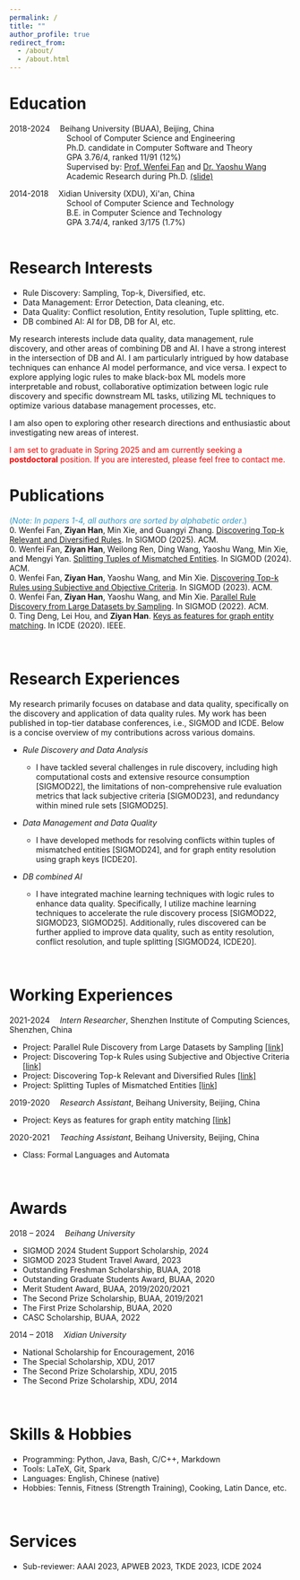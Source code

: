 ```yaml
---
permalink: /
title: ""
author_profile: true
redirect_from: 
  - /about/
  - /about.html
---
```



Education
=======
2018-2024&#8195; Beihang University (BUAA), Beijing, China  
&#8195;&#8195;&#8195;&#8195;&#8195;&#8195;&#8195; School of Computer Science and Engineering  
&#8195;&#8195;&#8195;&#8195;&#8195;&#8195;&#8195; Ph.D. candidate in Computer Software and Theory  
&#8195;&#8195;&#8195;&#8195;&#8195;&#8195;&#8195; GPA 3.76/4, ranked 11/91 (12%)  
&#8195;&#8195;&#8195;&#8195;&#8195;&#8195;&#8195; Supervised by: [Prof. Wenfei Fan](https://homepages.inf.ed.ac.uk/wenfei/) and [Dr. Yaoshu Wang](https://dblp.org/pid/131/4193.html)  
&#8195;&#8195;&#8195;&#8195;&#8195;&#8195;&#8195; Academic Research during Ph.D. [(slide)](https://drive.google.com/drive/folders/1r0gZZ-i5PXJzRAHtGtcVl_ykyM84UOSB?usp=sharing)  

2014-2018&#8195; Xidian University (XDU), Xi'an, China  
&#8195;&#8195;&#8195;&#8195;&#8195;&#8195;&#8195; School of Computer Science and Technology  
&#8195;&#8195;&#8195;&#8195;&#8195;&#8195;&#8195; B.E. in Computer Science and Technology  
&#8195;&#8195;&#8195;&#8195;&#8195;&#8195;&#8195; GPA 3.74/4, ranked 3/175 (1.7%)  
<br>

Research Interests
=======
- Rule Discovery: Sampling, Top-k, Diversified, etc.  
- Data Management: Error Detection, Data cleaning, etc.  
- Data Quality: Conflict resolution, Entity resolution, Tuple splitting, etc.  
- DB combined AI: AI for DB, DB for AI, etc.

My research interests include data quality, data management, rule discovery, and other areas of combining DB and AI. I have a strong interest in the intersection of DB and AI. I am particularly intrigued by how database techniques can enhance AI model performance, and vice versa. I expect to explore applying logic rules to make black-box ML models more interpretable and robust, collaborative optimization between logic rule discovery and specific downstream ML tasks, utilizing ML techniques to optimize various database management processes, etc.  

I am also open to exploring other research directions and enthusiastic about investigating new areas of interest.


<font color=red>
  I am set to graduate in Spring 2025 and am currently seeking a <strong>postdoctoral</strong> position. If you are interested, please feel free to contact me.  
</font>
<br>

Publications
=======
<span style="color: #3399cc;">(*Note: In papers 1-4, all authors are sorted by alphabetic order*.)</span>  
0. Wenfei Fan, **Ziyan Han**, Min Xie, and Guangyi Zhang. [Discovering Top-k Relevant and Diversified Rules](https://philo-vanguard.github.io/files/papers/Rule-Discovery-Top-k-Diversified-SIGMOD25.pdf). In SIGMOD (2025). ACM.  
0. Wenfei Fan, **Ziyan Han**, Weilong Ren, Ding Wang, Yaoshu Wang, Min Xie, and Mengyi Yan. [Splitting Tuples of Mismatched Entities](https://philo-vanguard.github.io/files/papers/Tuple-Splitting-SIGMOD24.pdf). In SIGMOD (2024). ACM.  
0. Wenfei Fan, **Ziyan Han**, Yaoshu Wang, and Min Xie. [Discovering Top-k Rules using Subjective and Objective Criteria](https://philo-vanguard.github.io/files/papers/Rule-Discovery-Top-k-SIGMOD23.pdf). In SIGMOD (2023). ACM.  
0. Wenfei Fan, **Ziyan Han**, Yaoshu Wang, and Min Xie. [Parallel Rule Discovery from Large Datasets by Sampling](https://philo-vanguard.github.io/files/papers/Rule-Discovery-Sampling-SIGMOD22.pdf). In SIGMOD (2022). ACM.  
0. Ting Deng, Lei Hou, and **Ziyan Han**. [Keys as features for graph entity matching](https://philo-vanguard.github.io/files/papers/GMKs-ICDE20.pdf). In ICDE (2020). IEEE.  
<!-- {: reversed="reversed"}  -->
<br>


Research Experiences
=======
My research primarily focuses on database and data quality, specifically on the discovery and application of data quality rules. My work has been published in top-tier database conferences, i.e., SIGMOD and ICDE. Below is a concise overview of my contributions across various domains.

* _Rule Discovery and Data Analysis_
    - I have tackled several challenges in rule discovery, including high computational costs and extensive resource consumption [SIGMOD22], the limitations of non-comprehensive rule
evaluation metrics that lack subjective criteria [SIGMOD23], and redundancy within mined rule sets [SIGMOD25].

* _Data Management and Data Quality_
    - I have developed methods for resolving conflicts within tuples of mismatched entities [SIGMOD24], and for graph entity resolution using graph keys [ICDE20].

* _DB combined AI_
    - I have integrated machine learning techniques with logic rules to enhance data quality. Specifically, I utilize machine learning techniques to accelerate the rule discovery process [SIGMOD22, SIGMOD23, SIGMOD25]. Additionally, rules discovered can be further applied to improve data quality, such as entity resolution, conflict resolution, and tuple splitting [SIGMOD24, ICDE20].  
<br>

Working Experiences
=======
2021-2024&#8195; _Intern Researcher_, Shenzhen Institute of Computing Sciences, Shenzhen, China
-	Project: Parallel Rule Discovery from Large Datasets by Sampling [[link]](https://philo-vanguard.github.io/publication/2022-6-SIGMOD)
-	Project: Discovering Top-k Rules using Subjective and Objective Criteria [[link]](https://philo-vanguard.github.io/publication/2023-5-SIGMOD)
-	Project: Discovering Top-k Relevant and Diversified Rules [[link]](https://philo-vanguard.github.io/publication/2025-6-SIGMOD)
-	Project: Splitting Tuples of Mismatched Entities [[link]](https://philo-vanguard.github.io/publication/2024-6-SIGMOD)

2019-2020&#8195; _Research Assistant_, Beihang University, Beijing, China
-	Project: Keys as features for graph entity matching [[link]](https://philo-vanguard.github.io/publication/2020-4-ICDE)

2020-2021&#8195; _Teaching Assistant_, Beihang University, Beijing, China
-	Class: Formal Languages and Automata  
<br>


Awards
=======
2018 – 2024&#8195; _Beihang University_  
-	SIGMOD 2024 Student Support Scholarship, 2024  
- SIGMOD 2023 Student Travel Award, 2023  
- Outstanding Freshman Scholarship, BUAA, 2018  
- Outstanding Graduate Students Award, BUAA, 2020  
- Merit Student Award, BUAA, 2019/2020/2021  
- The Second Prize Scholarship, BUAA, 2019/2021  
- The First Prize Scholarship, BUAA, 2020  
- CASC Scholarship, BUAA, 2022  

2014 – 2018&#8195; _Xidian University_  
- National Scholarship for Encouragement, 2016  
- The Special Scholarship, XDU, 2017  
- The Second Prize Scholarship, XDU, 2015  
- The Second Prize Scholarship, XDU, 2014  
<br>


Skills & Hobbies
=======
- Programming: Python, Java, Bash, C/C++, Markdown
- Tools: LaTeX, Git, Spark  
- Languages: English, Chinese (native)  
- Hobbies: Tennis, Fitness (Strength Training), Cooking, Latin Dance, etc.  
<br>


Services
=======
- Sub-reviewer: AAAI 2023, APWEB 2023, TKDE 2023, ICDE 2024
<br>

<br><br>
<script type='text/javascript' id='clustrmaps' src='//cdn.clustrmaps.com/map_v2.js?cl=ffffff&w=a&t=tt&d=ls50NVz93mcWW_X1T4un9xvvAWFvOB9qaEtKqyMyrI0'></script>
